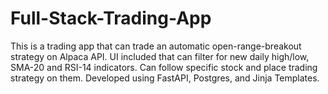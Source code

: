 # Full-Stack-Trading-App
This is a trading app that can trade an automatic open-range-breakout strategy on Alpaca API.
UI included that can filter for new daily high/low, SMA-20 and RSI-14 indicators. 
Can follow specific stock and place trading strategy on them.
Developed using FastAPI, Postgres, and Jinja Templates. 
